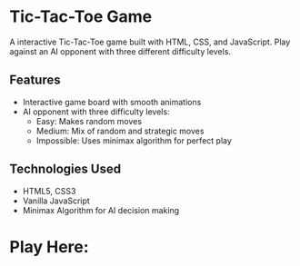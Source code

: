 # Tic-Tac-Toe Game

A interactive Tic-Tac-Toe game built with HTML, CSS, and JavaScript. Play against an AI opponent with three different difficulty levels.

## Features

- Interactive game board with smooth animations
- AI opponent with three difficulty levels:
  - Easy: Makes random moves
  - Medium: Mix of random and strategic moves
  - Impossible: Uses minimax algorithm for perfect play

## Technologies Used

- HTML5, CSS3
- Vanilla JavaScript
- Minimax Algorithm for AI decision making

# Play Here:
